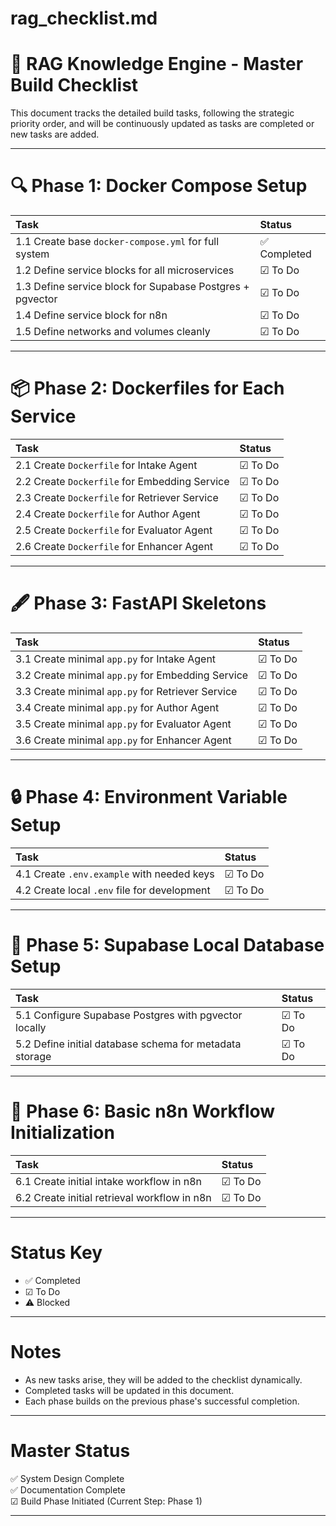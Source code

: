 # rag_checklist.md

# 🔢 RAG Knowledge Engine - Master Build Checklist

This document tracks the detailed build tasks, following the strategic priority order, and will be continuously updated as tasks are completed or new tasks are added.

---

# 🔍 Phase 1: Docker Compose Setup

| Task | Status |
|:-----|:-------|
| 1.1 Create base `docker-compose.yml` for full system | ✅ Completed |
| 1.2 Define service blocks for all microservices | ☑ To Do |
| 1.3 Define service block for Supabase Postgres + pgvector | ☑ To Do |
| 1.4 Define service block for n8n | ☑ To Do |
| 1.5 Define networks and volumes cleanly | ☑ To Do |

---

# 📦 Phase 2: Dockerfiles for Each Service

| Task | Status |
|:-----|:-------|
| 2.1 Create `Dockerfile` for Intake Agent | ☑ To Do |
| 2.2 Create `Dockerfile` for Embedding Service | ☑ To Do |
| 2.3 Create `Dockerfile` for Retriever Service | ☑ To Do |
| 2.4 Create `Dockerfile` for Author Agent | ☑ To Do |
| 2.5 Create `Dockerfile` for Evaluator Agent | ☑ To Do |
| 2.6 Create `Dockerfile` for Enhancer Agent | ☑ To Do |

---

# 🖋️ Phase 3: FastAPI Skeletons

| Task | Status |
|:-----|:-------|
| 3.1 Create minimal `app.py` for Intake Agent | ☑ To Do |
| 3.2 Create minimal `app.py` for Embedding Service | ☑ To Do |
| 3.3 Create minimal `app.py` for Retriever Service | ☑ To Do |
| 3.4 Create minimal `app.py` for Author Agent | ☑ To Do |
| 3.5 Create minimal `app.py` for Evaluator Agent | ☑ To Do |
| 3.6 Create minimal `app.py` for Enhancer Agent | ☑ To Do |

---

# 🔒 Phase 4: Environment Variable Setup

| Task | Status |
|:-----|:-------|
| 4.1 Create `.env.example` with needed keys | ☑ To Do |
| 4.2 Create local `.env` file for development | ☑ To Do |

---

# 📁 Phase 5: Supabase Local Database Setup

| Task | Status |
|:-----|:-------|
| 5.1 Configure Supabase Postgres with pgvector locally | ☑ To Do |
| 5.2 Define initial database schema for metadata storage | ☑ To Do |

---

# 📢 Phase 6: Basic n8n Workflow Initialization

| Task | Status |
|:-----|:-------|
| 6.1 Create initial intake workflow in n8n | ☑ To Do |
| 6.2 Create initial retrieval workflow in n8n | ☑ To Do |

---

# Status Key
- ✅ Completed
- ☑ To Do
- ⚠️ Blocked

---

# Notes
- As new tasks arise, they will be added to the checklist dynamically.
- Completed tasks will be updated in this document.
- Each phase builds on the previous phase's successful completion.

---

# Master Status
✅ System Design Complete  
✅ Documentation Complete  
☑ Build Phase Initiated (Current Step: Phase 1)

---

